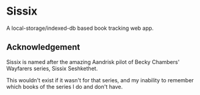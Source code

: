 # Sissix

A local-storage/indexed-db based book tracking web app.

## Acknowledgement

Sissix is named after the amazing Aandrisk pilot of Becky Chambers' Wayfarers series, Sissix Seshkethet.

This wouldn't exist if it wasn't for that series, and my inability to remember which books of the series I do and don't have.

